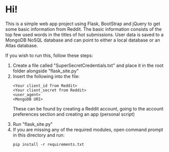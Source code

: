 # Hi!

This is a simple web app project using Flask, BootStrap and jQuery to get some basic information from Reddit. The basic information consists of the top few used words in the titles of hot submissions. User data is saved to a MongoDB NoSQL database and can point to either a local database or an Atlas database.

If you wish to run this, follow these steps:
<ol>
  <li>Create a file called "SuperSecretCredentials.txt" and place it in the root folder alongside "flask_site.py"
  <li>Insert the following into the file:
  
  ```
  <Your client_id from Reddit>
  <Your client_secret from Reddit>
  <user_agent>
  <MongoDB URI>
  ```
  These can be found by creating a Reddit account, going to the account preferences section and creating an app (personal script)
  <li>Run "flask_site.py"
  <li>If you are missing any of the required modules, open command prompt in this directory and run:
  
  ```
  pip install -r requirements.txt
  ```
